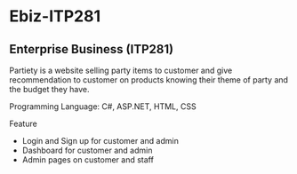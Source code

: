 # Ebiz-ITP281
## Enterprise Business (ITP281)
Partiety is a website selling party items to customer and give recommendation to customer on products knowing their theme of party and the budget they have.

Programming Language: C#, ASP.NET, HTML, CSS

Feature
- Login and Sign up for customer and admin
- Dashboard for customer and admin
- Admin pages on customer and staff
